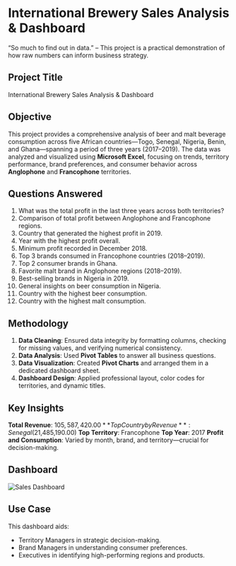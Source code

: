 # International Brewery Sales Analysis & Dashboard
“So much to find out in data.” – This project is a practical demonstration of how raw numbers can inform business strategy.



## Project Title
International Brewery Sales Analysis & Dashboard

## Objective
This project provides a comprehensive analysis of beer and malt beverage consumption across five African countries—Togo, Senegal, Nigeria, Benin, and Ghana—spanning a period of three years (2017–2019). The data was analyzed and visualized using **Microsoft Excel**, focusing on trends, territory performance, brand preferences, and consumer behavior across **Anglophone** and **Francophone** territories.


## Questions Answered
1. What was the total profit in the last three years across both territories?
2. Comparison of total profit between Anglophone and Francophone regions.
3. Country that generated the highest profit in 2019.
4. Year with the highest profit overall.
5. Minimum profit recorded in December 2018.
6. Top 3 brands consumed in Francophone countries (2018–2019).
7. Top 2 consumer brands in Ghana.
8. Favorite malt brand in Anglophone regions (2018–2019).
9. Best-selling brands in Nigeria in 2019.
10. General insights on beer consumption in Nigeria.
11. Country with the highest beer consumption.
12. Country with the highest malt consumption.

## Methodology
1. **Data Cleaning**: Ensured data integrity by formatting columns, checking for missing values, and verifying numerical consistency.
2. **Data Analysis**: Used **Pivot Tables** to answer all business questions.
3. **Data Visualization**: Created **Pivot Charts** and arranged them in a dedicated dashboard sheet.
4. **Dashboard Design**: Applied professional layout, color codes for territories, and dynamic titles.

## Key Insights
**Total Revenue**: $105,587,420.00
**Top Country by Revenue**: Senegal ($21,485,190.00)
**Top Territory**: Francophone
**Top Year**: 2017
**Profit and Consumption**: Varied by month, brand, and territory—crucial for decision-making.

## Dashboard
![Sales Dashboard](https://github.com/user-attachments/assets/ea337ee8-e134-4d71-b41e-675052b62730)

## Use Case
This dashboard aids:
- Territory Managers in strategic decision-making.
- Brand Managers in understanding consumer preferences.
- Executives in identifying high-performing regions and products.
